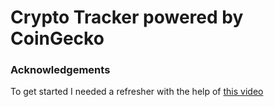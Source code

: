 # Crypto Tracker powered by CoinGecko

### Acknowledgements

To get started I needed a refresher with the help of [this video](https://www.youtube.com/watch?v=9ohK7CapmIs&t)
